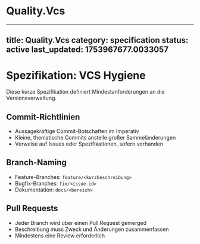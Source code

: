 # Quality.Vcs

---
title: Quality.Vcs
category: specification
status: active
last_updated: 1753967677.0033057
---

# Spezifikation: VCS Hygiene

Diese kurze Spezifikation definiert Mindestanforderungen an die Versionsverwaltung.

## Commit-Richtlinien

- Aussagekräftige Commit-Botschaften im Imperativ
- Kleine, thematische Commits anstelle großer Sammeländerungen
- Verweise auf Issues oder Spezifikationen, sofern vorhanden

## Branch-Naming

- Feature-Branches: `feature/<kurzbeschreibung>`
- Bugfix-Branches: `fix/<issue-id>`
- Dokumentation: `docs/<bereich>`

## Pull Requests

- Jeder Branch wird über einen Pull Request gemerged
- Beschreibung muss Zweck und Änderungen zusammenfassen
- Mindestens eine Review erforderlich

